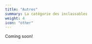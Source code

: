 ```yaml
---
title: "Autres"
summary: La catégorie des inclassables
weight: 4
icon: "other"
---
```


Coming soon!
